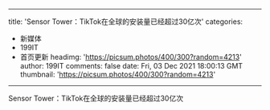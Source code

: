 
---
title: 'Sensor Tower：TikTok在全球的安装量已经超过30亿次'
categories: 
 - 新媒体
 - 199IT
 - 首页更新
headimg: 'https://picsum.photos/400/300?random=4213'
author: 199IT
comments: false
date: Fri, 03 Dec 2021 18:00:13 GMT
thumbnail: 'https://picsum.photos/400/300?random=4213'
---

<div>   
Sensor Tower：TikTok在全球的安装量已经超过30亿次  
</div>
            